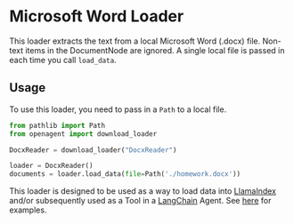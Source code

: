 # Microsoft Word Loader

This loader extracts the text from a local Microsoft Word (.docx) file. Non-text items in the DocumentNode are ignored. A single local file is passed in each time you call `load_data`.

## Usage

To use this loader, you need to pass in a `Path` to a local file.

```python
from pathlib import Path
from openagent import download_loader

DocxReader = download_loader("DocxReader")

loader = DocxReader()
documents = loader.load_data(file=Path('./homework.docx'))
```

This loader is designed to be used as a way to load data into [LlamaIndex](https://github.com/jerryjliu/gpt_index/tree/main/gpt_index) and/or subsequently used as a Tool in a [LangChain](https://github.com/hwchase17/langchain) Agent. See [here](https://github.com/emptycrown/llama-hub/tree/main) for examples.
